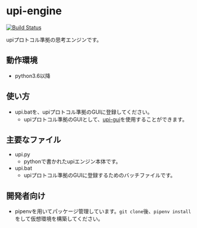 # upi-engine

[![Build Status](https://travis-ci.org/TukamotoRyuzo/upi-engine.svg?branch=develop)](https://travis-ci.org/TukamotoRyuzo/upi-engine)
  
upiプロトコル準拠の思考エンジンです。  

## 動作環境

- python3.6以降

## 使い方

- upi.batを、upiプロトコル準拠のGUIに登録してください。
    - upiプロトコル準拠のGUIとして、[upi-gui](https://github.com/TukamotoRyuzo/upi-gui)を使用することができます。

## 主要なファイル

- upi.py
    - pythonで書かれたupiエンジン本体です。
- upi.bat
    - upiプロトコル準拠のGUIに登録するためのバッチファイルです。

## 開発者向け

- pipenvを用いてパッケージ管理しています。`git clone`後、`pipenv install`をして仮想環境を構築してください。
